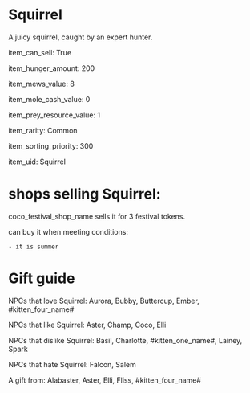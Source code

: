 # Squirrel

A juicy squirrel, caught by an expert hunter.

item_can_sell: True

item_hunger_amount: 200

item_mews_value: 8

item_mole_cash_value: 0

item_prey_resource_value: 1

item_rarity: Common

item_sorting_priority: 300

item_uid: Squirrel

# shops selling Squirrel:

coco_festival_shop_name sells it for 3 festival tokens.

  can buy it when meeting conditions: 

    - it is summer

# Gift guide

NPCs that love Squirrel: Aurora, Bubby, Buttercup, Ember, #kitten_four_name#

NPCs that like Squirrel: Aster, Champ, Coco, Elli

NPCs that dislike Squirrel: Basil, Charlotte, #kitten_one_name#, Lainey, Spark

NPCs that hate Squirrel: Falcon, Salem

A gift from: Alabaster, Aster, Elli, Fliss, #kitten_four_name#